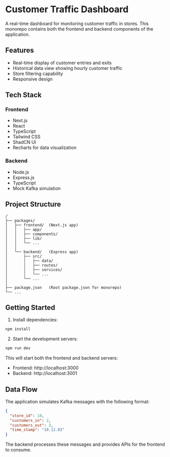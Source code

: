 # Customer Traffic Dashboard

A real-time dashboard for monitoring customer traffic in stores. This monorepo contains both the frontend and backend components of the application.

## Features

- Real-time display of customer entries and exits
- Historical data view showing hourly customer traffic
- Store filtering capability
- Responsive design

## Tech Stack

### Frontend
- Next.js
- React
- TypeScript
- Tailwind CSS
- ShadCN UI
- Recharts for data visualization

### Backend
- Node.js
- Express.js
- TypeScript
- Mock Kafka simulation

## Project Structure

```
/
├── packages/
│   ├── frontend/  (Next.js app)
│   │   ├── app/
│   │   ├── components/
│   │   ├── lib/
│   │   └── ...
│   │
│   └── backend/   (Express app)
│       ├── src/
│       │   ├── data/
│       │   ├── routes/
│       │   ├── services/
│       │   └── ...
│       └── ...
│
├── package.json   (Root package.json for monorepo)
└── ...
```

## Getting Started

1. Install dependencies:

```bash
npm install
```

2. Start the development servers:

```bash
npm run dev
```

This will start both the frontend and backend servers:
- Frontend: http://localhost:3000
- Backend: http://localhost:3001

## Data Flow

The application simulates Kafka messages with the following format:

```json
{
  "store_id": 10, 
  "customers_in": 2, 
  "customers_out": 3, 
  "time_stamp": "10.12.03"
}
```

The backend processes these messages and provides APIs for the frontend to consume.